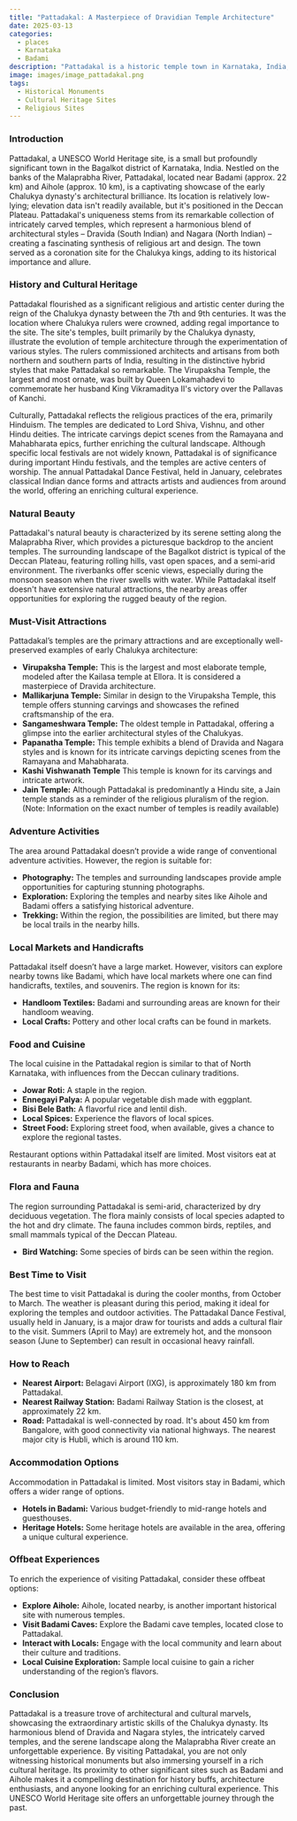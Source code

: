 ```yaml
---
title: "Pattadakal: A Masterpiece of Dravidian Temple Architecture"
date: 2025-03-13
categories:
  - places
  - Karnataka
  - Badami
description: "Pattadakal is a historic temple town in Karnataka, India, known for its exquisite Dravidian-style temples. It was once the capital of the Rashtrakutas and later the Chalukyas, and it features a unique blend of North Indian Nagara style and South Indian Dravidian architecture. The site includes ten temples dedicated to various deities, showcasing intricate carvings and inscriptions. Pattadakal is part of the UNESCO World Heritage Sites under the group 'Group of Monuments at Pattadakal'."
image: images/image_pattadakal.png
tags: 
  - Historical Monuments
  - Cultural Heritage Sites
  - Religious Sites
---
```



### **Introduction**

Pattadakal, a UNESCO World Heritage site, is a small but profoundly significant town in the Bagalkot district of Karnataka, India. Nestled on the banks of the Malaprabha River, Pattadakal, located near Badami (approx. 22 km) and Aihole (approx. 10 km), is a captivating showcase of the early Chalukya dynasty's architectural brilliance. Its location is relatively low-lying; elevation data isn't readily available, but it's positioned in the Deccan Plateau. Pattadakal's uniqueness stems from its remarkable collection of intricately carved temples, which represent a harmonious blend of architectural styles – Dravida (South Indian) and Nagara (North Indian) – creating a fascinating synthesis of religious art and design. The town served as a coronation site for the Chalukya kings, adding to its historical importance and allure.

### **History and Cultural Heritage**

Pattadakal flourished as a significant religious and artistic center during the reign of the Chalukya dynasty between the 7th and 9th centuries. It was the location where Chalukya rulers were crowned, adding regal importance to the site. The site's temples, built primarily by the Chalukya dynasty, illustrate the evolution of temple architecture through the experimentation of various styles. The rulers commissioned architects and artisans from both northern and southern parts of India, resulting in the distinctive hybrid styles that make Pattadakal so remarkable. The Virupaksha Temple, the largest and most ornate, was built by Queen Lokamahadevi to commemorate her husband King Vikramaditya II's victory over the Pallavas of Kanchi.

Culturally, Pattadakal reflects the religious practices of the era, primarily Hinduism. The temples are dedicated to Lord Shiva, Vishnu, and other Hindu deities. The intricate carvings depict scenes from the Ramayana and Mahabharata epics, further enriching the cultural landscape. Although specific local festivals are not widely known, Pattadakal is of significance during important Hindu festivals, and the temples are active centers of worship. The annual Pattadakal Dance Festival, held in January, celebrates classical Indian dance forms and attracts artists and audiences from around the world, offering an enriching cultural experience.

### **Natural Beauty**

Pattadakal's natural beauty is characterized by its serene setting along the Malaprabha River, which provides a picturesque backdrop to the ancient temples. The surrounding landscape of the Bagalkot district is typical of the Deccan Plateau, featuring rolling hills, vast open spaces, and a semi-arid environment. The riverbanks offer scenic views, especially during the monsoon season when the river swells with water. While Pattadakal itself doesn't have extensive natural attractions, the nearby areas offer opportunities for exploring the rugged beauty of the region.



### **Must-Visit Attractions**

Pattadakal’s temples are the primary attractions and are exceptionally well-preserved examples of early Chalukya architecture:

*   **Virupaksha Temple:** This is the largest and most elaborate temple, modeled after the Kailasa temple at Ellora. It is considered a masterpiece of Dravida architecture. 
*   **Mallikarjuna Temple:** Similar in design to the Virupaksha Temple, this temple offers stunning carvings and showcases the refined craftsmanship of the era. 
*   **Sangameshwara Temple:** The oldest temple in Pattadakal, offering a glimpse into the earlier architectural styles of the Chalukyas. 
*   **Papanatha Temple:** This temple exhibits a blend of Dravida and Nagara styles and is known for its intricate carvings depicting scenes from the Ramayana and Mahabharata. 
*   **Kashi Vishwanath Temple** This temple is known for its carvings and intricate artwork. 
*   **Jain Temple:** Although Pattadakal is predominantly a Hindu site, a Jain temple stands as a reminder of the religious pluralism of the region. (Note: Information on the exact number of temples is readily available)

### **Adventure Activities**

The area around Pattadakal doesn’t provide a wide range of conventional adventure activities. However, the region is suitable for:

*   **Photography:** The temples and surrounding landscapes provide ample opportunities for capturing stunning photographs.
*   **Exploration:** Exploring the temples and nearby sites like Aihole and Badami offers a satisfying historical adventure.
*   **Trekking:** Within the region, the possibilities are limited, but there may be local trails in the nearby hills.

### **Local Markets and Handicrafts**

Pattadakal itself doesn’t have a large market. However, visitors can explore nearby towns like Badami, which have local markets where one can find handicrafts, textiles, and souvenirs. The region is known for its:

*   **Handloom Textiles:** Badami and surrounding areas are known for their handloom weaving.
*   **Local Crafts:** Pottery and other local crafts can be found in markets.

### **Food and Cuisine**

The local cuisine in the Pattadakal region is similar to that of North Karnataka, with influences from the Deccan culinary traditions.

*   **Jowar Roti:** A staple in the region.
*   **Ennegayi Palya:** A popular vegetable dish made with eggplant.
*   **Bisi Bele Bath:** A flavorful rice and lentil dish.
*   **Local Spices:** Experience the flavors of local spices.
*   **Street Food:** Exploring street food, when available, gives a chance to explore the regional tastes.

Restaurant options within Pattadakal itself are limited. Most visitors eat at restaurants in nearby Badami, which has more choices.

### **Flora and Fauna**

The region surrounding Pattadakal is semi-arid, characterized by dry deciduous vegetation. The flora mainly consists of local species adapted to the hot and dry climate. The fauna includes common birds, reptiles, and small mammals typical of the Deccan Plateau.

*   **Bird Watching:** Some species of birds can be seen within the region.

### **Best Time to Visit**

The best time to visit Pattadakal is during the cooler months, from October to March. The weather is pleasant during this period, making it ideal for exploring the temples and outdoor activities. The Pattadakal Dance Festival, usually held in January, is a major draw for tourists and adds a cultural flair to the visit. Summers (April to May) are extremely hot, and the monsoon season (June to September) can result in occasional heavy rainfall.

### **How to Reach**

*   **Nearest Airport:** Belagavi Airport (IXG), is approximately 180 km from Pattadakal.
*   **Nearest Railway Station:** Badami Railway Station is the closest, at approximately 22 km.
*   **Road:** Pattadakal is well-connected by road. It's about 450 km from Bangalore, with good connectivity via national highways. The nearest major city is Hubli, which is around 110 km.

### **Accommodation Options**

Accommodation in Pattadakal is limited. Most visitors stay in Badami, which offers a wider range of options.

*   **Hotels in Badami:** Various budget-friendly to mid-range hotels and guesthouses.
*   **Heritage Hotels:** Some heritage hotels are available in the area, offering a unique cultural experience.

### **Offbeat Experiences**

To enrich the experience of visiting Pattadakal, consider these offbeat options:

*   **Explore Aihole:** Aihole, located nearby, is another important historical site with numerous temples.
*   **Visit Badami Caves:** Explore the Badami cave temples, located close to Pattadakal.
*   **Interact with Locals:** Engage with the local community and learn about their culture and traditions.
*   **Local Cuisine Exploration:** Sample local cuisine to gain a richer understanding of the region’s flavors.

### **Conclusion**

Pattadakal is a treasure trove of architectural and cultural marvels, showcasing the extraordinary artistic skills of the Chalukya dynasty. Its harmonious blend of Dravida and Nagara styles, the intricately carved temples, and the serene landscape along the Malaprabha River create an unforgettable experience. By visiting Pattadakal, you are not only witnessing historical monuments but also immersing yourself in a rich cultural heritage. Its proximity to other significant sites such as Badami and Aihole makes it a compelling destination for history buffs, architecture enthusiasts, and anyone looking for an enriching cultural experience. This UNESCO World Heritage site offers an unforgettable journey through the past.


